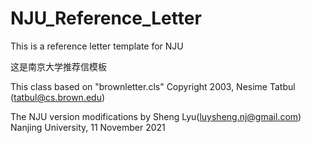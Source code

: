 # NJU_Reference_Letter

This is a reference letter template for NJU

这是南京大学推荐信模板

This class based on "brownletter.cls" Copyright 2003, Nesime Tatbul (tatbul@cs.brown.edu)

The NJU version modifications by Sheng Lyu(luysheng.nj@gmail.com) Nanjing University, 11 November 2021

